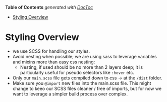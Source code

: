 <!-- START doctoc generated TOC please keep comment here to allow auto update -->
<!-- DON'T EDIT THIS SECTION, INSTEAD RE-RUN doctoc TO UPDATE -->
**Table of Contents**  *generated with [DocToc](https://github.com/thlorenz/doctoc)*

- [Styling Overview](#styling-overview)

<!-- END doctoc generated TOC please keep comment here to allow auto update -->

# Styling Overview

- we use SCSS for handling our styles.
- Avoid nesting when possible; we are using sass to leverage variables and mixins more than easy css nesting:
    - Nesting, if used should be no more than 2 layers deep; it is particularly useful for pseudo selectors like `:hover` etc.
- Only our `main.scss` file gets compiled down to css -> at the `/dist` folder.
- Make sure you `@import` new files into the main.scss file. This might change to keeo our SCSS files cleaner / free of imports, but for now we want to leverage a simpler build process over complex.
